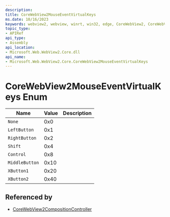 ```yaml
---
description: 
title: CoreWebView2MouseEventVirtualKeys
ms.date: 10/16/2023
keywords: webview2, webview, winrt, win32, edge, CoreWebView2, CoreWebView2Controller, browser control, edge html, CoreWebView2MouseEventVirtualKeys
topic_type:
- APIRef
api_type:
- Assembly
api_location:
- Microsoft.Web.WebView2.Core.dll
api_name:
- Microsoft.Web.WebView2.Core.CoreWebView2MouseEventVirtualKeys
---
```


# CoreWebView2MouseEventVirtualKeys Enum

| Name |  Value | Description |
|--|--|--|
|`None` | 0x0  |  |
|`LeftButton` | 0x1  |  |
|`RightButton` | 0x2  |  |
|`Shift` | 0x4  |  |
|`Control` | 0x8  |  |
|`MiddleButton` | 0x10  |  |
|`XButton1` | 0x20  |  |
|`XButton2` | 0x40  |  |


## Referenced by

- [CoreWebView2CompositionController](corewebview2compositioncontroller.md)
